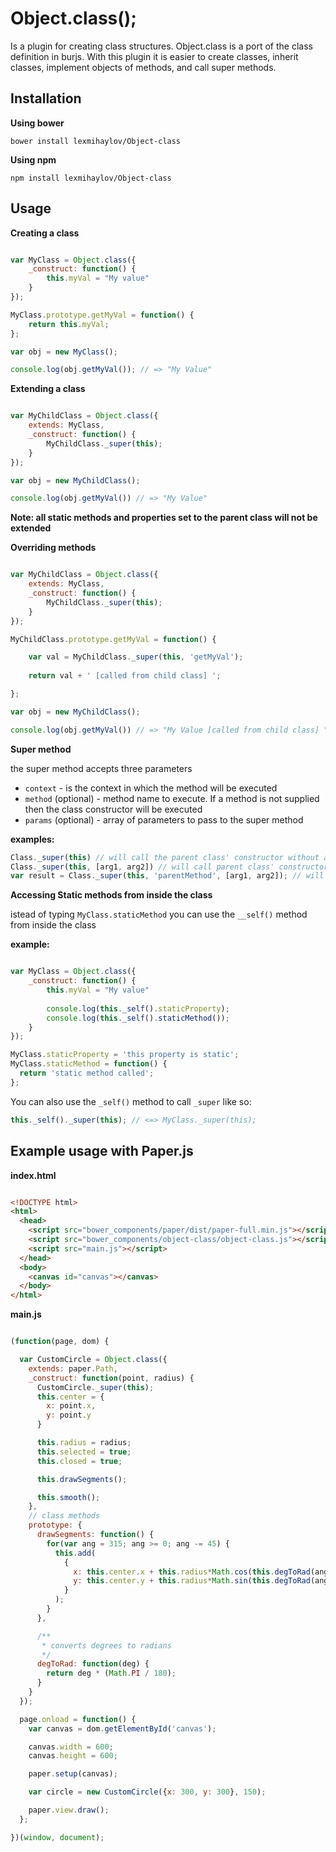 # Object.class();

Is a plugin for creating class structures. Object.class is a port of the class definition in burjs. 
With this plugin it is easier to create classes, inherit classes, implement objects of methods, and call super methods.

## Installation

__Using bower__

    bower install lexmihaylov/Object-class

__Using npm__

    npm install lexmihaylov/Object-class
    
## Usage

__Creating a class__

```javascript

var MyClass = Object.class({
    _construct: function() {
        this.myVal = "My value"
    }
});

MyClass.prototype.getMyVal = function() {
    return this.myVal;
};

var obj = new MyClass();

console.log(obj.getMyVal()); // => "My Value"

```

__Extending a class__

```javascript

var MyChildClass = Object.class({
    extends: MyClass,
    _construct: function() {
        MyChildClass._super(this);
    }
});

var obj = new MyChildClass();

console.log(obj.getMyVal()) // => "My Value"

```

__Note: all static methods and properties set to the parent class will not be extended__

__Overriding methods__

```javascript

var MyChildClass = Object.class({
    extends: MyClass,
    _construct: function() {
        MyChildClass._super(this);
    }
});

MyChildClass.prototype.getMyVal = function() {

    var val = MyChildClass._super(this, 'getMyVal');
    
    return val + ' [called from child class] ';

};

var obj = new MyChildClass();

console.log(obj.getMyVal()) // => "My Value [called from child class] "

```

__Super method__

the super method accepts three parameters
 * `context` - is the context in which the method will be executed
 * `method` (optional) - method name to execute. If a method is not supplied then the class constructor will be executed
 * `params` (optional) - array of parameters to pass to the super method

__examples:__

```javascript
Class._super(this) // will call the parent class' constructor without any arguments
Class._super(this, [arg1, arg2]) // will call parent class' constructor with arg1 and arg2
var result = Class._super(this, 'parentMethod', [arg1, arg2]); // will call parent method with arg1 and arg2 as input arguments
```

__Accessing Static methods from inside the class__

istead of typing `MyClass.staticMethod` you can use the `__self()` method from inside the class

__example:__

```javascript

var MyClass = Object.class({
    _construct: function() {
        this.myVal = "My value"
        
        console.log(this._self().staticProperty);
        console.log(this._self().staticMethod());
    }
});

MyClass.staticProperty = 'this property is static';
MyClass.staticMethod = function() {
  return 'static method called';
};

```

You can also use the `_self()` method to call `_super` like so:

```javascript
this._self()._super(this); // <=> MyClass._super(this);
```

## Example usage with Paper.js

__index.html__

```html

<!DOCTYPE html>
<html>
  <head>
    <script src="bower_components/paper/dist/paper-full.min.js"></script>
    <script src="bower_components/object-class/object-class.js"></script>
    <script src="main.js"></script>
  </head>
  <body>
    <canvas id="canvas"></canvas>
  </body>
</html>

```

__main.js__

```javascript

(function(page, dom) {

  var CustomCircle = Object.class({
    extends: paper.Path,
    _construct: function(point, radius) {
      CustomCircle._super(this);
      this.center = {
        x: point.x,
        y: point.y
      }

      this.radius = radius;
      this.selected = true;
      this.closed = true;

      this.drawSegments();

      this.smooth();
    },
    // class methods
    prototype: {
      drawSegments: function() {
        for(var ang = 315; ang >= 0; ang -= 45) {
          this.add(
            {
              x: this.center.x + this.radius*Math.cos(this.degToRad(ang)),
              y: this.center.y + this.radius*Math.sin(this.degToRad(ang))
            }
          );
        }
      },

      /**
       * converts degrees to radians
       */
      degToRad: function(deg) {
        return deg * (Math.PI / 180);
      }
    }
  });

  page.onload = function() {
    var canvas = dom.getElementById('canvas');

    canvas.width = 600;
    canvas.height = 600;

    paper.setup(canvas);

    var circle = new CustomCircle({x: 300, y: 300}, 150);

    paper.view.draw();
  };

})(window, document);

```
